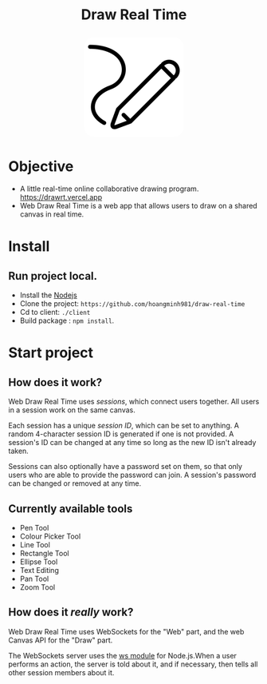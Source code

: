 <h1 align="center">
  <p>Draw Real Time</p>
</h1>
<a href="https://drawrt.vercel.app/"><p align="center"><img style="border-radius:20px;" src="./client/public/index.png"/></p></a>

# Objective
- A little real-time online collaborative drawing program. <https://drawrt.vercel.app>
- Web Draw Real Time is a web app that allows users to draw on a shared canvas in real time.
# Install
## Run project local.
- Install the [Nodejs](https://nodejs.org/en/download/)
- Clone the project: `https://github.com/hoangminh981/draw-real-time`
- Cd to client: `./client`
- Build package : `npm install`.
# Start project
## How does it work?
Web Draw Real Time uses *sessions*, which connect users together.
All users in a session work on the same canvas.

Each session has a unique *session ID*, which can be set to anything.
A random 4-character session ID is generated if one is not provided.
A session's ID can be changed at any time so long as the new ID isn't already taken.

Sessions can also optionally have a password set on them, so that only users who are able to provide the password can join.
A session's password can be changed or removed at any time.

## Currently available tools
- Pen Tool
- Colour Picker Tool
- Line Tool
- Rectangle Tool
- Ellipse Tool
- Text Editing
- Pan Tool
- Zoom Tool

## How does it *really* work?
Web Draw Real Time uses WebSockets for the "Web" part, and the web Canvas API for the "Draw" part.

The WebSockets server uses the [ws module] for Node.js.When a user performs an action, the server is told about it, and if necessary, then tells all other session members about it.

[ws module]: https://github.com/websockets/ws
